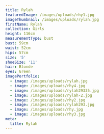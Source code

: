 ```yaml
---
title: Rylah
featuredImage: /images/uploads/rhy1.jpg
imageThumbnail: /images/uploads/rylah.jpg
firstName: Rylah
collection: Girls
height: 116cm
measurementType: bust
bust: 59cm
waist: 52cm
hips: 57cm
size: '5'
shoeSize: '11'
hair: Blonde
eyes: Green
imagePortfolio:
  - image: /images/uploads/rylah.jpg
  - image: /images/uploads/rhy4.jpg
  - image: /images/uploads/rylah29335.jpg
  - image: /images/uploads/rylah-2.jpg
  - image: /images/uploads/rhy2.jpg
  - image: /images/uploads/rylah293.jpg
  - image: /images/uploads/rhy.jpg
  - image: /images/uploads/rhy3.jpg
meta:
  title: Rylah
---
```


